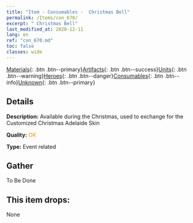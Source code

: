 ```yaml
---
title: "Item - Consumables -  Christmas Bell"
permalink: /Items/con_670/
excerpt: " Christmas Bell"
last_modified_at: 2020-12-11
lang: en
ref: "con_670.md"
toc: false
classes: wide
---
```

 [Materials](/Items/){: .btn .btn--primary}[Artifacts](/Items/Artifacts/){: .btn .btn--success}[Units](/Items/Units/){: .btn .btn--warning}[Heroes](/Items/Heroes/){: .btn .btn--danger}[Consumables](/Items/Consumables/){: .btn .btn--info}[Unknown](/Items/Unknown/){: .btn .btn--primary}

## Details
 **Description:** Available during the Christmas, used to exchange for the Customized Christmas Adelaide Skin

 **Quality:** <span style="color: #FF8C00">OK</span>

 **Type:** Event related

## Gather

  To Be Done

## This item drops:

  None

